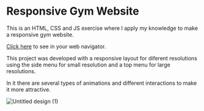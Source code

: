 # Responsive Gym Website

This is an HTML, CSS and JS exercise where I apply my knowledge to make a responsive gym website.

[Click here](https://jefersonziro.github.io/Responsive-Gym-Website/) to see in your web navigator.

This project was developed with a responsive layout for diferent resolutions using the side menu for small resolution and a top menu for large resolutions.

In it there are several types of animations and different interactions to make it more attractive.

![Untitled design (1)](https://user-images.githubusercontent.com/60409499/224507259-f5c79e05-af6f-4de2-9c4e-013edb66e464.png)
